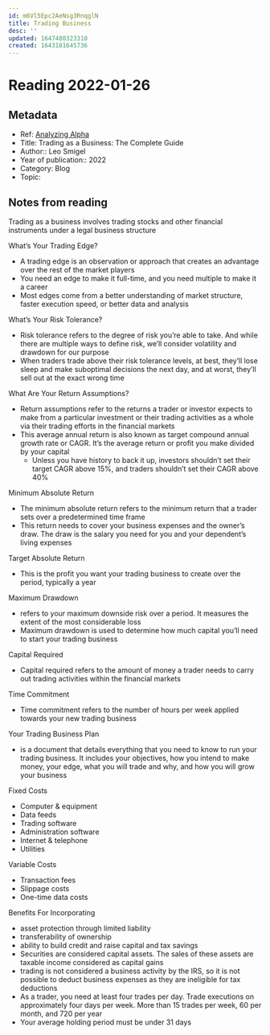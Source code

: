```yaml
---
id: m6Vl5Epc2AeNsg3RnqglN
title: Trading Business
desc: ''
updated: 1647480323310
created: 1643181645736
---
```

# Reading 2022-01-26

## Metadata

- Ref: [Analyzing Alpha](https://analyzingalpha.com/trading-business)
- Title: Trading as a Business: The Complete Guide
- Author:: Leo Smigel
- Year of publication:: 2022
- Category: Blog
- Topic: 

## Notes from reading

Trading as a business involves trading stocks and other financial instruments under a legal business structure

What’s Your Trading Edge?  
- A trading edge is an observation or approach that creates an advantage over the rest of the market players
- You need an edge to make it full-time, and you need multiple to make it a career
- Most edges come from a better understanding of market structure, faster execution speed, or better data and analysis

What’s Your Risk Tolerance?
- Risk tolerance refers to the degree of risk you’re able to take. And while there are multiple ways to define risk, we’ll consider volatility and drawdown for our purpose
- When traders trade above their risk tolerance levels, at best, they’ll lose sleep and make suboptimal decisions the next day, and at worst, they’ll sell out at the exact wrong time

What Are Your Return Assumptions?
- Return assumptions refer to the returns a trader or investor expects to make from a particular investment or their trading activities as a whole via their trading efforts in the financial markets
- This average annual return is also known as target compound annual growth rate or CAGR. It’s the average return or profit you make divided by your capital
  - Unless you have history to back it up, investors shouldn’t set their target CAGR above 15%, and traders shouldn’t set their CAGR above 40%

Minimum Absolute Return
- The minimum absolute return refers to the minimum return that a trader sets over a predetermined time frame
- This return needs to cover your business expenses and the owner’s draw. The draw is the salary you need for you and your dependent’s living expenses

Target Absolute Return
- This is the profit you want your trading business to create over the period, typically a year

Maximum Drawdown
- refers to your maximum downside risk over a period. It measures the extent of the most considerable loss
- Maximum drawdown is used to determine how much capital you’ll need to start your trading business

Capital Required
- Capital required refers to the amount of money a trader needs to carry out trading activities within the financial markets

Time Commitment
- Time commitment refers to the number of hours per week applied towards your new trading business

Your Trading Business Plan
- is a document that details everything that you need to know to run your trading business. It includes your objectives, how you intend to make money, your edge, what you will trade and why, and how you will grow your business

Fixed Costs
- Computer & equipment
- Data feeds
- Trading software
- Administration software
- Internet & telephone
- Utilities

Variable Costs
- Transaction fees
- Slippage costs
- One-time data costs

Benefits For Incorporating
- asset protection through limited liability
- transferability of ownership
- ability to build credit and raise capital and tax savings
- Securities are considered capital assets. The sales of these assets are taxable income considered as capital gains
- trading is not considered a business activity by the IRS, so it is not possible to deduct business expenses as they are ineligible for tax deductions
- As a trader, you need at least four trades per day. Trade executions on approximately four days per week. More than 15 trades per week, 60 per month, and 720 per year
- Your average holding period must be under 31 days